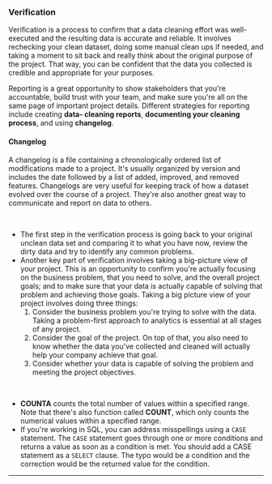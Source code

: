 ### Verification
Verification is a process to confirm that a data cleaning effort was well- executed and the resulting data is accurate and reliable. It involves rechecking your clean dataset, doing some manual clean ups if needed, and taking a moment to sit back and really think about the original purpose of the project. That way, you can be confident that the data you collected is credible and appropriate for your purposes.

Reporting is a great opportunity to show stakeholders that you're accountable, build trust with your team, and make sure you're all on the same page of important project details.  Different strategies for reporting include creating **data- cleaning reports**, **documenting your cleaning process**, and using **changelog**.

#### Changelog
A changelog is a file containing a chronologically ordered list of modifications made to a project. It's usually organized by version and includes the date followed by a list of added, improved, and removed features. Changelogs are very useful for keeping track of how a dataset evolved over the course of a project. They're also another great way to communicate and report on data to others. 

<br />

- The first step in the verification process is going back to your original unclean data set and comparing it to what you have now, review the dirty data and try to identify any common problems.
- Another key part of verification involves taking a big-picture view of your project. This is an opportunity to confirm you're actually focusing on the business problem, that you need to solve, and the overall project goals; and to make sure that your data is actually capable of solving that problem and achieving those goals. Taking a big picture view of your project involves doing three things:
  1. Consider the business problem you're trying to solve with the data. Taking a problem-first approach to analytics is essential at all stages of any project.
  2. Consider the goal of the project. On top of that, you also need to know whether the data you've collected and cleaned will actually help your company achieve that goal.
  3. Consider whether your data is capable of solving the problem and meeting the project objectives.

<br>

- **COUNTA** counts the total number of values within a specified range. Note that there's also function called **COUNT**, which only counts the numerical values within a specified range.
- If you're working in SQL, you can address misspellings using a `CASE` statement. The `CASE` statement goes through one or more conditions and returns a value as soon as a condition is met. You should add a CASE statement as a `SELECT` clause. The typo would be a condition and the correction would be the returned value for the condition.

---
